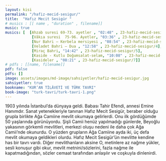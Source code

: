 ```yaml
---
layout: kisi
permalink: "/hafiz-mecid-sesigur/"
title:  "Hafız Mecit Sesigür "
# musics : [[ name , "duration" , filename]]
music: true
musics: [  [Ahzab suresi 69-73. ayetler , "02:48" , 23-hafiz-mecid-sesigur/1],
            [Vâkıa suresi  75-96. Ayetler, "03:36" , 23-hafiz-mecid-sesigur/2],
            [Nur Bahri – Kerbela mersiyesi , "08:54" , 23-hafiz-mecid-sesigur/3],
            [Veladet Bahri – Dua , "12:58" , 23-hafiz-mecid-sesigur/4],
            [Miraç Bahri, "14:42" , 23-hafiz-mecid-sesigur/5],
            [Kaside - Kutlu Doğumsalat-selam, "10:08" , 23-hafiz-mecid-sesigur/6],
            [Kasideler , "08:21" , 23-hafiz-mecid-sesigur/7]]
# pdfs : [[name, filename]]
pdf: false
pdfs: []
image: assets/images/md-image/sahsiyetler/hafiz-mecid-sesigur.jpg
sahsiyetler: true
bookname: "KUR’AN TİLÂVETİ VE TÜRK TAVRI"
book-image: "turk-tavri/turk-tavri-1.png"
---
```


1903 yılında İstanbul’da dünyaya geldi. Babası Tahir Efendi, annesi Emine Hanımdır. 
Sanat yetenekleriyle tanınan Hafız Mecit Sesigür, beraber olduğu grupla birlikte Ağa Camiine mevlit okumaya gelirlerdi. Onu ilk gördüğümde 50 yaşlarında görünüyordu.
Şişli Camii henüz yapılmadığı günlerde, Beyoğlu yakasının görkemli mevlitleri, merkezi oluşu nedeni ile daha çok Ağa Camii’nde okunurdu. O yüzden grupların Ağa Camiine ayda iki, üç defa mevlit okumaya geldikleri olurdu. 
Hafız Mecit Sesigür’ün mevlitte kendine has bir tavrı vardı. Diğer mevlithanların aksine O, metinlere az nağme yükler, sesli konuşur gibi okur, mevlit metnini/sözlerini, fazla nağme ile kapatmadığından, sözler cemaat tarafından anlaşılır ve coşkuyla dinlenirdi. 
